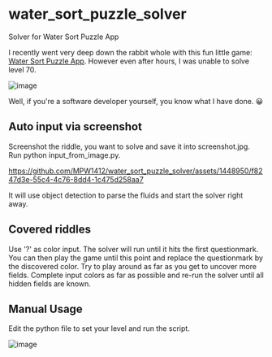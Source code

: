 # water_sort_puzzle_solver
Solver for Water Sort Puzzle App

I recently went very deep down the rabbit whole with this fun little game: [Water Sort Puzzle App](https://play.google.com/store/apps/details?id=com.gma.water.sort.puzzle&pcampaignid=web_share). However even after hours, I was unable to solve level 70.

![image](https://github.com/MPW1412/water_sort_puzzle_solver/assets/1448950/eed9281d-e83b-41a5-8366-d971966ee2d7)

Well, if you're a software developer yourself, you know what I have done. 😀

## Auto input via screenshot

Screenshot the riddle, you want to solve and save it into screenshot.jpg. Run python input_from_image.py.

https://github.com/MPW1412/water_sort_puzzle_solver/assets/1448950/f8247d3e-55c4-4c76-8dd4-1c475d258aa7

It will use object detection to parse the fluids and start the solver right away.

## Covered riddles

Use '?' as color input. The solver will run until it hits the first questionmark. You can then play the game until this point and replace the questionmark by the discovered color. Try to play around as far as you get to uncover more fields. Complete input colors as far as possible and re-run the solver until all hidden fields are known.

## Manual Usage

Edit the python file to set your level and run the script.

![image](https://github.com/MPW1412/water_sort_puzzle_solver/assets/1448950/5d1959c5-de98-49b1-9724-331fa4125ad0)


